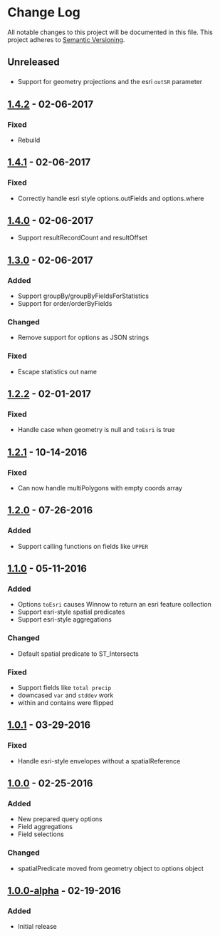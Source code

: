 # Change Log
All notable changes to this project will be documented in this file.
This project adheres to [Semantic Versioning](http://semver.org/).

## Unreleased
###
* Support for geometry projections and the esri `outSR` parameter

## [1.4.2] - 02-06-2017
### Fixed
* Rebuild

## [1.4.1] - 02-06-2017
### Fixed
* Correctly handle esri style options.outFields and options.where

## [1.4.0] - 02-06-2017
* Support resultRecordCount and resultOffset

## [1.3.0] - 02-06-2017
### Added
* Support groupBy/groupByFieldsForStatistics
* Support for order/orderByFields

### Changed
* Remove support for options as JSON strings

### Fixed
* Escape statistics out name

## [1.2.2] - 02-01-2017
### Fixed
* Handle case when geometry is null and `toEsri` is true

## [1.2.1] - 10-14-2016
### Fixed
* Can now handle multiPolygons with empty coords array

## [1.2.0] - 07-26-2016
### Added
* Support calling functions on fields like `UPPER`

## [1.1.0] - 05-11-2016
### Added
* Options `toEsri` causes Winnow to return an esri feature collection
* Support esri-style spatial predicates
* Support esri-style aggregations

### Changed
* Default spatial predicate to ST_Intersects

### Fixed
* Support fields like `total precip`
* downcased `var` and `stddev` work
* within and contains were flipped

## [1.0.1] - 03-29-2016
### Fixed
* Handle esri-style envelopes without a spatialReference

## [1.0.0] - 02-25-2016
### Added
* New prepared query options
* Field aggregations
* Field selections

### Changed
* spatialPredicate moved from geometry object to options object

## [1.0.0-alpha] - 02-19-2016
### Added
* Initial release

[1.4.2]: https://github.com/dmfenton/winnow/compare/v1.4.1..v1.4.2
[1.4.1]: https://github.com/dmfenton/winnow/compare/v1.4.0..v1.4.1
[1.4.0]: https://github.com/dmfenton/winnow/compare/v1.3.0..v1.4.0
[1.3.0]: https://github.com/dmfenton/winnow/compare/v1.2.2..v1.3.0
[1.2.2]: https://github.com/dmfenton/winnow/compare/v1.2.1..v1.2.2
[1.2.1]: https://github.com/dmfenton/winnow/compare/v1.2.0..v1.2.1
[1.2.0]: https://github.com/dmfenton/winnow/compare/v1.1.0..v1.2.0
[1.1.0]: https://github.com/dmfenton/winnow/compare/v1.0.1..v1.1.0
[1.0.1]: https://github.com/dmfenton/winnow/compare/v1.0.0..v1.0.1
[1.0.0]: https://github.com/dmfenton/winnow/compare/v1.0.0-alpha..v1.0.0
[1.0.0-alpha]: https://github.com/dmfenton/winnow/releases/tag/v1.0.0-alpha
